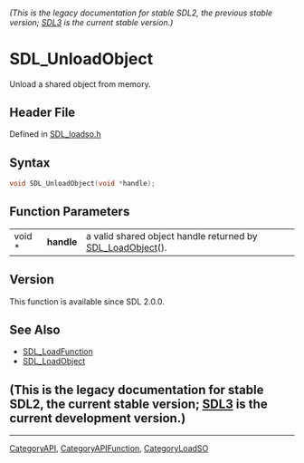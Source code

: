 ###### (This is the legacy documentation for stable SDL2, the previous stable version; [SDL3](https://wiki.libsdl.org/SDL3/) is the current stable version.)
# SDL_UnloadObject

Unload a shared object from memory.

## Header File

Defined in [SDL_loadso.h](https://github.com/libsdl-org/SDL/blob/SDL2/include/SDL_loadso.h)

## Syntax

```c
void SDL_UnloadObject(void *handle);
```

## Function Parameters

|        |            |                                                                              |
| ------ | ---------- | ---------------------------------------------------------------------------- |
| void * | **handle** | a valid shared object handle returned by [SDL_LoadObject](SDL_LoadObject)(). |

## Version

This function is available since SDL 2.0.0.

## See Also

- [SDL_LoadFunction](SDL_LoadFunction)
- [SDL_LoadObject](SDL_LoadObject)


## (This is the legacy documentation for stable SDL2, the current stable version; [SDL3](https://wiki.libsdl.org/SDL3/) is the current development version.)



----
[CategoryAPI](CategoryAPI), [CategoryAPIFunction](CategoryAPIFunction), [CategoryLoadSO](CategoryLoadSO)

